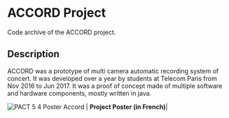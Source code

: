 # ACCORD Project

Code archive of the ACCORD project. 

## Description

ACCORD was a prototype of multi camera automatic recording system of concert. 
It was developed over a year by students at Telecom Paris from Nov 2016 to Jun 2017.
It was a proof of concept made of multiple software and hardware components, mostly written in java.

![PACT 5 4  Poster Accord](https://user-images.githubusercontent.com/28588368/154859120-d070b032-0b7e-4599-b175-19665afe8314.jpg)
| <b>Project Poster (in French)</b>|
